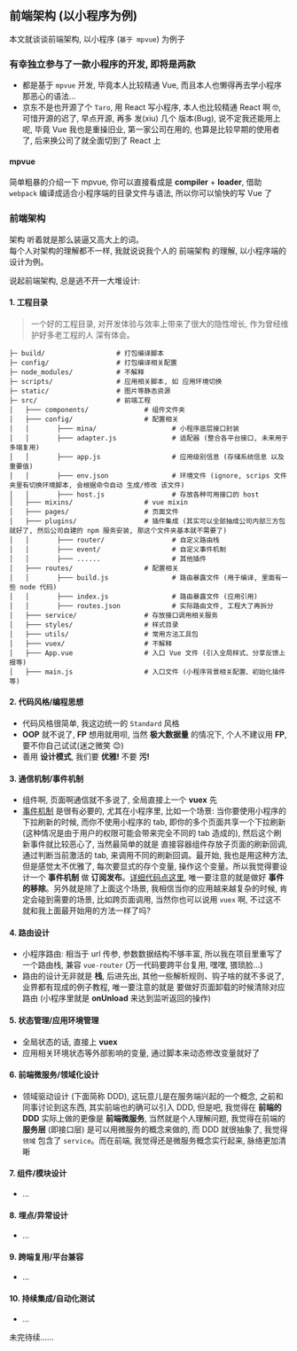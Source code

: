## 前端架构 (以小程序为例)

本文就谈谈前端架构, 以小程序 (`基于 mpvue`) 为例子

### 有幸独立参与了一款小程序的开发, 即将是两款

- 都是基于 `mpvue` 开发, 毕竟本人比较精通 Vue, 而且本人也懒得再去学小程序那恶心的语法...  
- 京东不是也开源了个 `Taro`, 用 React 写小程序, 本人也比较精通 React 啊 🤓, 可惜开源的迟了, 早点开源, 再多 发(xiu) 几个 版本(Bug), 说不定我还能用上呢, 毕竟 Vue 我也是重操旧业, 第一家公司在用的, 也算是比较早期的使用者了, 后来换公司了就全面切到了 React 上

#### mpvue

简单粗暴的介绍一下 mpvue, 你可以直接看成是 **compiler** + **loader**, 借助 `webpack` 编译成适合小程序端的目录文件与语法, 所以你可以愉快的写 Vue 了


### 前端架构

架构 听着就是那么装逼又高大上的词。  
每个人对架构的理解都不一样, 我就说说我个人的 前端架构 的理解, 以小程序端的设计为例。

说起前端架构, 总是逃不开一大堆设计:

#### 1. 工程目录  

> 一个好的工程目录, 对开发体验与效率上带来了很大的隐性增长, 作为曾经维护好多老工程的人 深有体会。

```dir
├─ build/                  # 打包编译脚本
├─ config/                 # 打包编译相关配置
├─ node_modules/           # 不解释
├─ scripts/                # 应用相关脚本, 如 应用环境切换
├─ static/                 # 图片等静态资源
├─ src/                    # 前端工程
│   ├─── components/              # 组件文件夹
│   ├─── config/                  # 配置相关
│   │       ├─── mina/                   # 小程序底层接口封装
│   │       ├─── adapter.js              # 适配器 (整合各平台接口, 未来用于多端复用)
│   │       ├─── app.js                  # 应用级别信息 (存储系统信息 以及 重要值)
│   │       ├─── env.json                # 环境文件 (ignore, scrips 文件夹里有切换环境脚本, 会根据命令自动 生成/修改 该文件)
│   │       ├─── host.js                 # 存放各种可用接口的 host
│   ├─── mixins/                  # vue mixin
│   ├─── pages/                   # 页面文件
│   ├─── plugins/                 # 插件集成 (其实可以全部抽成公司内部三方包就好了, 然后公司自建的 npm 服务安装, 那这个文件夹基本就不需要了)
│   │       ├─── router/                 # 自定义路由栈
│   │       ├─── event/                  # 自定义事件机制
│   │       ├─── ......                  # 其他插件
│   ├─── routes/                  # 配置相关
│   │       ├─── build.js                # 路由暴露文件 (用于编译, 里面有一些 node 代码)
│   │       ├─── index.js                # 路由暴露文件 (应用引用)
│   │       ├─── routes.json             # 实际路由文件, 工程大了再拆分
│   ├─── service/                 # 存放接口调用相关服务
│   ├─── styles/                  # 样式目录
│   ├─── utils/                   # 常用方法工具包
│   ├─── vuex/                    # 不解释
│   ├─── App.vue                  # 入口 Vue 文件 (引入全局样式、分享反馈上报等)
│   ├─── main.js                  # 入口文件 (小程序背景相关配置、初始化插件等)
```
#### 2. 代码风格/编程思想  
  - 代码风格很简单, 我这边统一的 `Standard` 风格
  - **OOP** 就不说了, **FP** 想用就用呗, 当然 **极大数据量** 的情况下, 个人不建议用 **FP**, 要不你自己试试(迷之微笑 😊)
  - 善用 **设计模式**, 我们要 **优雅!** 不要 **污!**
#### 3. 通信机制/事件机制
  - 组件啊, 页面啊通信就不多说了, 全局直接上一个 **vuex** 先
  - [事件机制](https://github.com/fansenze/daily/blob/master/frontend/%E7%B3%BB%E7%BB%9F%E8%AE%BE%E8%AE%A1/EventEmitter.md) 是很有必要的, 尤其在小程序里, 比如一个场景: 当你要使用小程序的下拉刷新的时候, 而你不使用小程序的 tab, 即你的多个页面共享一个下拉刷新 (这种情况是由于用户的权限可能会带来完全不同的 tab 造成的), 然后这个刷新事件就比较恶心了, 当然最简单的就是 直接容器组件存放子页面的刷新回调, 通过判断当前激活的 tab, 来调用不同的刷新回调。最开始, 我也是用这种方法, 但是感觉太不优雅了, 每次要显式的存个变量, 操作这个变量。所以我觉得要设计一个 **事件机制** 做 **订阅发布**。[详细代码点这里](https://github.com/fansenze/daily/blob/master/frontend/%E7%B3%BB%E7%BB%9F%E8%AE%BE%E8%AE%A1/EventEmitter.md), 唯一要注意的就是做好 **事件的移除**。另外就是除了上面这个场景, 我相信当你的应用越来越复杂的时候, 肯定会碰到需要的场景, 比如跨页面调用, 当然你也可以说用 `vuex` 啊, 不过这不就和我上面最开始用的方法一样了吗?
#### 4. 路由设计
  - 小程序路由: 相当于 url 传参, 参数数据结构不够丰富, 所以我在项目里重写了一个路由栈, 兼容 `vue-router` (万一代码要跨平台复用, 嘿嘿, 猥琐脸...)
  - 路由的设计无非就是 **栈**, 后进先出, 其他一些解析规则、钩子啥的就不多说了, 业界都有现成的例子教程, 唯一要注意的就是 要做好页面卸载的时候清除对应路由 (小程序里就是 **onUnload** 来达到监听返回的操作)
#### 5. 状态管理/应用环境管理
  - 全局状态的话, 直接上 **vuex**
  - 应用相关环境状态等外部影响的变量, 通过脚本来动态修改变量就好了
#### 6. 前端微服务/领域化设计
  - 领域驱动设计 (下面简称 DDD), 这玩意儿是在服务端兴起的一个概念, 之前和同事讨论到这东西, 其实前端也的确可以引入 DDD, 但是吧, 我觉得在 **前端的 DDD** 实际上做的更像是 **前端微服务**, 当然就是个人理解问题, 我觉得在前端的 **服务层** (即接口层) 是可以用微服务的概念来做的, 而 DDD 就很抽象了, 我觉得 `领域` 包含了 `service`。而在前端, 我觉得还是微服务概念实行起来, 脉络更加清晰
#### 7. 组件/模块设计
  - ...
#### 8. 埋点/异常设计
  - ...
#### 9. 跨端复用/平台兼容
  - ...
#### 10. 持续集成/自动化测试
  - ...

未完待续......
